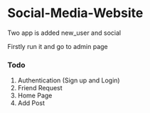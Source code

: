 # Social-Media-Website

Two app is added new_user and social

Firstly run it and go to admin page


### Todo

1. Authentication (Sign up and Login)
2. Friend Request
3. Home Page
4. Add Post

